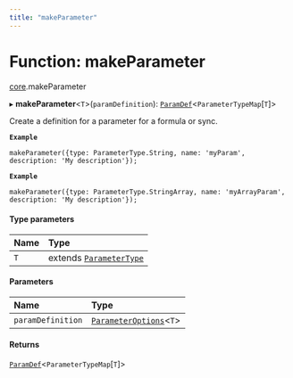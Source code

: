 ```yaml
---
title: "makeParameter"
---
```

# Function: makeParameter

[core](../modules/core.md).makeParameter

▸ **makeParameter**<`T`\>(`paramDefinition`): [`ParamDef`](../interfaces/core.ParamDef.md)<`ParameterTypeMap`[`T`]\>

Create a definition for a parameter for a formula or sync.

**`Example`**

```
makeParameter({type: ParameterType.String, name: 'myParam', description: 'My description'});
```

**`Example`**

```
makeParameter({type: ParameterType.StringArray, name: 'myArrayParam', description: 'My description'});
```

#### Type parameters

| Name | Type |
| :------ | :------ |
| `T` | extends [`ParameterType`](../enums/core.ParameterType.md) |

#### Parameters

| Name | Type |
| :------ | :------ |
| `paramDefinition` | [`ParameterOptions`](../types/core.ParameterOptions.md)<`T`\> |

#### Returns

[`ParamDef`](../interfaces/core.ParamDef.md)<`ParameterTypeMap`[`T`]\>
